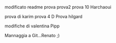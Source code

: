modificato readme
prova
prova2
prova 10 Harchaoui

prova di karim
prova 4
D
Prova hilgard

modifiche di valentina 
Pipp

Mannaggia a Git...Renato ;)





